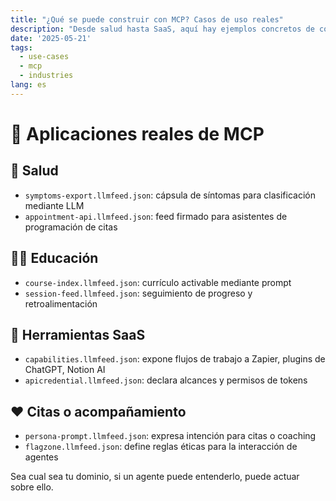 ```yaml
---
title: "¿Qué se puede construir con MCP? Casos de uso reales"
description: "Desde salud hasta SaaS, aquí hay ejemplos concretos de cómo utilizar MCP y LLMFeed."
date: '2025-05-21'
tags:
  - use-cases
  - mcp
  - industries
lang: es
---
```


# 🧩 Aplicaciones reales de MCP

## 🏥 Salud
- `symptoms-export.llmfeed.json`: cápsula de síntomas para clasificación mediante LLM
- `appointment-api.llmfeed.json`: feed firmado para asistentes de programación de citas

## 🧑‍🏫 Educación
- `course-index.llmfeed.json`: currículo activable mediante prompt
- `session-feed.llmfeed.json`: seguimiento de progreso y retroalimentación

## 🧰 Herramientas SaaS
- `capabilities.llmfeed.json`: expone flujos de trabajo a Zapier, plugins de ChatGPT, Notion AI
- `apicredential.llmfeed.json`: declara alcances y permisos de tokens

## ❤️ Citas o acompañamiento
- `persona-prompt.llmfeed.json`: expresa intención para citas o coaching
- `flagzone.llmfeed.json`: define reglas éticas para la interacción de agentes

Sea cual sea tu dominio, si un agente puede entenderlo, puede actuar sobre ello.
